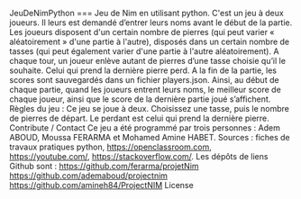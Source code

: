 JeuDeNimPython
=== Jeu de Nim en utilisant python. C'est un jeu à deux joueurs. Il leurs est demandé d’entrer leurs noms avant le début de la partie. Les joueurs disposent d'un certain nombre de pierres (qui peut varier « aléatoirement » d'une partie à l'autre), disposés dans un certain nombre de tasses (qui peut également varier d'une partie à l'autre aléatoirement). A chaque tour, un joueur enlève autant de pierres d’une tasse choisie qu’il le souhaite. Celui qui prend la dernière pierre perd.
A la fin de la partie, les scores sont sauvegardés dans un fichier players.json.
Ainsi, au début de chaque partie, quand les joueurs entrent leurs noms, le meilleur score de chaque joueur, ainsi que le score de la dernière partie joué s’affichent.
Règles du jeu : Ce jeu se joue à deux. Choisissez une tasse, puis le nombre de pierres de départ. Le perdant est celui qui prend la dernière pierre. 
Contribute / Contact
Ce jeu a été programmé par trois personnes : Adem ABOUD, Moussa FERARMA et Mohamed Amine HABET.
Sources : fiches de travaux pratiques python, https://openclassroom.com, https://youtube.com/, https://stackoverflow.com/.
Les dépôts de liens Github sont :
https://github.com/ferarma/projetNim
https://github.com/ademaboud/projectnim
https://github.com/amineh84/ProjectNIM
License
